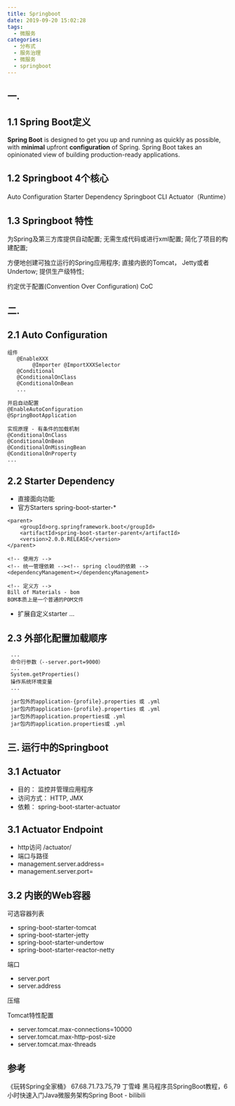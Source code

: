 ```yaml
---
title: Springboot
date: 2019-09-20 15:02:28
tags:
  - 微服务
categories:
  - 分布式
  - 服务治理
  - 微服务
  - springboot
---
```


<p hidden></p>
<!-- more -->

## 一.
## 1.1 Spring Boot定义
**Spring Boot** is designed to get you up and running as quickly as possible, 
with **minimal** upfront **configuration** of Spring. 
Spring Boot takes an opinionated view of building production-ready applications.


## 1.2 Springboot 4个核心
Auto Configuration
Starter Dependency
Springboot CLI
Actuator（Runtime）

## 1.3 Springboot 特性
为Spring及第三方库提供自动配置;
无需生成代码或进行xml配置; 
简化了项目的构建配置;

方便地创建可独立运行的Spring应用程序;
直接内嵌的Tomcat， Jetty或者Undertow;
提供生产级特性;

约定优于配置(Convention Over Configuration) CoC

## 二.
## 2.1 Auto Configuration

```
组件
   @EnableXXX
        @Importer @ImportXXXSelector
   @Conditional
   @ConditionalOnClass
   @ConditionalOnBean
   ... 
```

```
开启自动配置
@EnableAutoConfiguration
@SpringBootApplication
```

```
实现原理 - 有条件的加载机制
@ConditionalOnClass
@ConditionalOnBean
@ConditionalOnMissingBean
@ConditionalOnProperty
...
```


## 2.2 Starter Dependency

+ 直接面向功能
+ 官方Starters spring-boot-starter-*

```
<parent>
    <groupId>org.springframework.boot</groupId>
    <artifactId>spring-boot-starter-parent</artifactId>
    <version>2.0.0.RELEASE</version>
</parent>

<!-- 使用方 -->
<!-- 统一管理依赖 --><!-- spring cloud的依赖 -->
<dependencyManagement></dependencyManagement>

<!-- 定义方 -->
Bill of Materials - bom
BOM本质上是一个普通的POM文件
```

+ 扩展自定义starter
... 

## 2.3 外部化配置加载顺序
```
 ...
 命令行参数（--server.port=9000）
 ...
 System.getProperties()
 操作系统环境变量
 ...
```


```
 jar包外的application-{profile}.properties 或 .yml
 jar包内的application-{profile}.properties 或 .yml
 jar包外的application.properties或 .yml
 jar包内的application.properties或 .yml
```

## 三. 运行中的Springboot
## 3.1 Actuator
+ 目的： 监控并管理应用程序
+ 访问方式： HTTP, JMX
+ 依赖： spring-boot-starter-actuator

## 3.1 Actuator Endpoint
+ http访问
/actuator/<id>
+ 端口与路径
+ management.server.address=
+ management.server.port=
   

## 3.2 内嵌的Web容器
可选容器列表
+ spring-boot-starter-tomcat
+ spring-boot-starter-jetty
+ spring-boot-starter-undertow
+ spring-boot-starter-reactor-netty

端口
+ server.port
+ server.address

压缩

Tomcat特性配置
+ server.tomcat.max-connections=10000
+ server.tomcat.max-http-post-size
+ server.tomcat.max-threads

## 参考
《玩转Spring全家桶》 67.68.71.73.75,79 丁雪峰 
黑马程序员SpringBoot教程，6小时快速入门Java微服务架构Spring Boot - bilibili
